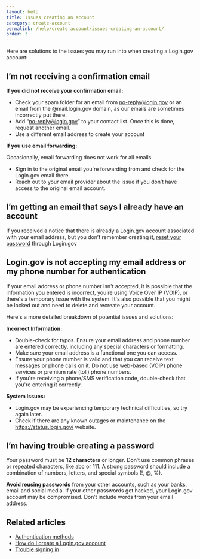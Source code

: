 ```yaml
---
layout: help
title: Issues creating an account
category: create-account
permalink: /help/create-account/issues-creating-an-account/
order: 3
---
```


Here are solutions to the issues you may run into when creating a Login.gov account:

## I’m not receiving a confirmation email

**If you did not receive your confirmation email:**
- Check your spam folder for an email from no-reply@login.gov or an email from the @mail.login.gov domain, as our emails are sometimes incorrectly put there.
- Add “no-reply@login.gov” to your contact list. Once this is done, request another email.
- Use a different email address to create your account

**If you use email forwarding:**

Occasionally, email forwarding does not work for all emails.
- Sign in to the original email you're forwarding from and check for the Login.gov email there.
- Reach out to your email provider about the issue if you don’t have access to the original email account.

## I’m getting an email that says I already have an account

If you received a notice that there is already a Login.gov account associated with your email address, but you don’t remember creating it, [reset your password](/help/trouble-signing-in/forgot-your-password/) through Login.gov

## Login.gov is not accepting my email address or my phone number for authentication

If your email address or phone number isn't accepted, it is possible that the information you entered is incorrect, you’re using Voice Over IP (VOIP), or there's a temporary issue with the system. It's also possible that you might be locked out and need to delete and recreate your account.

Here's a more detailed breakdown of potential issues and solutions:

**Incorrect Information:**
- Double-check for typos. Ensure your email address and phone number are entered correctly, including any special characters or formatting.
- Make sure your email address is a functional one you can access.
- Ensure your phone number is valid and that you can receive text messages or phone calls on it. Do not use web-based (VOIP) phone services or premium rate (toll) phone numbers.
- If you're receiving a phone/SMS verification code, double-check that you're entering it correctly.

**System Issues:**
- Login.gov may be experiencing temporary technical difficulties, so try again later.
- Check if there are any known outages or maintenance on the <https://status.login.gov/> website.

## I’m having trouble creating a password
Your password must be **12 characters** or longer. Don’t use common phrases or repeated characters, like abc or 111. A strong password should include a combination of numbers, letters, and special symbols (!, @, %).

**Avoid reusing passwords** from your other accounts, such as your banks, email and social media. If your other passwords get hacked, your Login.gov account may be compromised. Don’t include words from your email address.

## Related articles
* [Authentication methods](/help/create-account/authentication-methods/)
* [How do I create a Login.gov account](/help/create-account/how-do-i-create-an-account/)
* [Trouble signing in](/help/trouble-signing-in/overview/)
